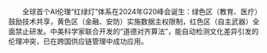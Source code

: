 <p style="text-indent:2em">全球首个AI伦理“红绿灯”体系在2024年G20峰会诞生：绿色区（教育、医疗）鼓励技术共享，黄色区（金融、安防）实施数据主权限制，红色区（自主武器）全面禁止研发。中美科学家联合开发的“道德对齐算法”，能自动检测文化差异引发的伦理冲突，已在跨国供应链管理中成功应用。
</p>
